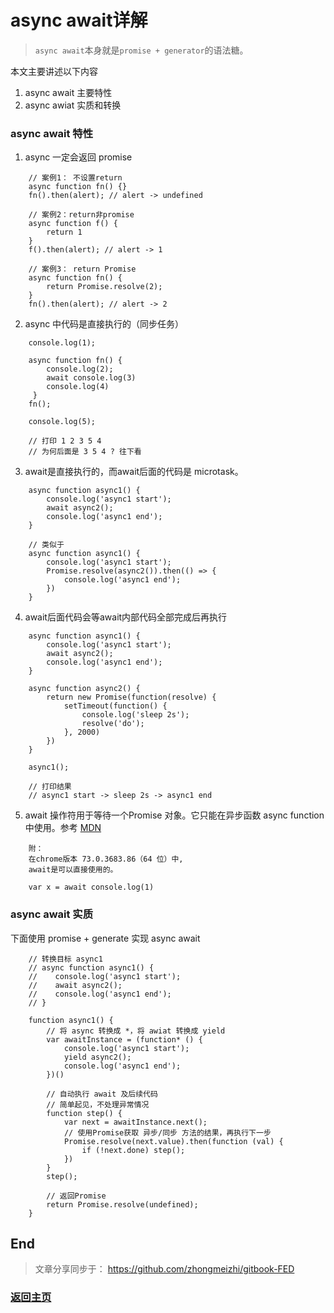 # async await详解

> `async await`本身就是`promise + generator`的语法糖。

本文主要讲述以下内容
1. async await 主要特性
2. async awiat 实质和转换

### async await 特性

1. async 一定会返回 promise
```
    // 案例1： 不设置return
    async function fn() {}
    fn().then(alert); // alert -> undefined

    // 案例2：return非promise
    async function f() {
        return 1
    }
    f().then(alert); // alert -> 1

    // 案例3： return Promise
    async function fn() {
        return Promise.resolve(2);
    }
    fn().then(alert); // alert -> 2
```

2. async 中代码是直接执行的（同步任务）
```
    console.log(1);

    async function fn() {
        console.log(2);
        await console.log(3)
        console.log(4)
     }
    fn();

    console.log(5);

    // 打印 1 2 3 5 4
    // 为何后面是 3 5 4 ? 往下看
```

3. await是直接执行的，而await后面的代码是 microtask。

```
    async function async1() {
        console.log('async1 start');
        await async2();
        console.log('async1 end');
    }

    // 类似于
    async function async1() {
        console.log('async1 start');
        Promise.resolve(async2()).then(() => {
            console.log('async1 end');
        })
    }
```

4. await后面代码会等await内部代码全部完成后再执行
```
    async function async1() {
        console.log('async1 start');
        await async2();
        console.log('async1 end');
    }

    async function async2() {
        return new Promise(function(resolve) {
            setTimeout(function() {
                console.log('sleep 2s');
                resolve('do');
            }, 2000)
        })
    }

    async1();

    // 打印结果
    // async1 start -> sleep 2s -> async1 end
```

5. await  操作符用于等待一个Promise 对象。它只能在异步函数 async function 中使用。参考 [MDN](https://developer.mozilla.org/zh-CN/docs/Web/JavaScript/Reference/Operators/await)
```
    附：
    在chrome版本 73.0.3683.86（64 位）中,
    await是可以直接使用的。

    var x = await console.log(1)
```

### async await 实质

下面使用 promise + generate 实现 async await
```
    // 转换目标 async1
    // async function async1() {
    //    console.log('async1 start');
    //    await async2();
    //    console.log('async1 end');
    // }

    function async1() {
        // 将 async 转换成 *，将 awiat 转换成 yield
        var awaitInstance = (function* () {
            console.log('async1 start');
            yield async2();
            console.log('async1 end');
        })()

        // 自动执行 await 及后续代码
        // 简单起见，不处理异常情况
        function step() {
            var next = awaitInstance.next();
            // 使用Promise获取 异步/同步 方法的结果，再执行下一步
            Promise.resolve(next.value).then(function (val) {
                if (!next.done) step();
            })
        }
        step();

        // 返回Promise
        return Promise.resolve(undefined);
    }
```

## End

> 文章分享同步于： https://github.com/zhongmeizhi/gitbook-FED

### [返回主页](/README.md)